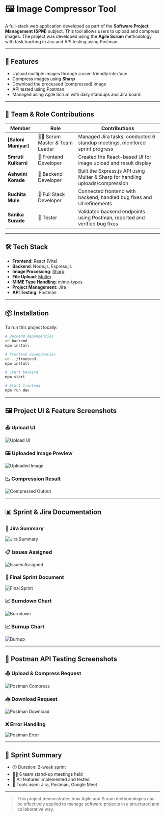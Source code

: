 # 🖼️ Image Compressor Tool

A full-stack web application developed as part of the **Software Project Management (SPM)** subject. This tool allows users to upload and compress images. The project was developed using the **Agile Scrum** methodology with task tracking in Jira and API testing using Postman.

---

## 🚀 Features

- Upload multiple images through a user-friendly interface
- Compress images using **Sharp**
- Download the processed (compressed) image
- API tested using Postman
- Managed using Agile Scrum with daily standups and Jira board

---

## 👥 Team & Role Contributions

| Member         | Role                        | Contributions                                                                 |
|----------------|-----------------------------|-------------------------------------------------------------------------------|
| **[Saloni Maniyar]**| 🧑‍💼 Scrum Master & Team Leader | Managed Jira tasks, conducted 6 standup meetings, monitored sprint progress  |
| **Smruti Kulkarni**     | 🎨 Frontend Developer        | Created the React-based UI for image upload and result display               |
| **Ashwini Korade**    | 🔧 Backend Developer         | Built the Express.js API using Multer & Sharp for handling uploads/compression |
| **Ruchita Mule**    | 🔁 Full Stack Developer      | Connected frontend with backend, handled bug fixes and UI refinements        |
| **Sanika Surade**     | 🧪 Tester                    | Validated backend endpoints using Postman, reported and verified bug fixes   |

---

## 🛠️ Tech Stack

- **Frontend**: React (Vite)
- **Backend**: Node.js, Express.js
- **Image Processing**: [Sharp](https://www.npmjs.com/package/sharp)
- **File Upload**: [Multer](https://www.npmjs.com/package/multer)
- **MIME Type Handling**: [mime-types](https://www.npmjs.com/package/mime-types)
- **Project Management**: Jira
- **API Testing**: Postman

---

## 📦 Installation

To run this project locally:

```bash
# Backend dependencies
cd backend
npm install

# Frontend dependencies
cd ../frontend
npm install

# Start backend
npm start

# Start frontend
npm run dev
```

---

## 🖼️ Project UI & Feature Screenshots

### 📤 Upload UI  
![Upload UI](Screenshots/UI.png)

### 🖼️ Uploaded Image Preview  
![Uploaded Image](Screenshots/uploadedImage.png)

### 📉 Compression Result  
![Compressed Output](Screenshots/CompressionResult.png)

---

## 📊 Sprint & Jira Documentation

### 📌 Jira Summary  
![Jira Summary](Screenshots/jirasummary.png)

### 📋 Issues Assigned  
![Issues Assigned](Screenshots/IssuesAssigned.png)

### 🧾 Final Sprint Document  
![Final Sprint](Screenshots/FinalSprintDone.png)

### 📈 Burndown Chart  
![Burndown](Screenshots/BurnDownChart.png)

### 📈 Burnup Chart  
![Burnup](Screenshots/BurnupChart.png)

---

## 🧪 Postman API Testing Screenshots

### 📤 Upload & Compress Request  
![Postman Compress](postman_Screenshots/compress_img.png)

### 📥 Download Request  
![Postman Download](postman_Screenshots/dowload.png)

### ❌ Error Handling  
![Postman Error](postman_Screenshots/Error.jpeg)

---

## 📅 Sprint Summary

- 🕒 Duration: 2-week sprint
- 👨‍💼 6 team stand-up meetings held
- 🧩 All features implemented and tested
- 📌 Tools used: Jira, Postman, Google Meet

---

> This project demonstrates how Agile and Scrum methodologies can be effectively applied to manage software projects in a structured and collaborative way.
